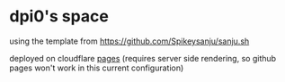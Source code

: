# dpi0's space

using the template from https://github.com/Spikeysanju/sanju.sh

deployed on cloudflare [pages](https://docs.astro.build/en/guides/deploy/cloudflare/) (requires server side rendering, so github pages won't work in this current configuration)
